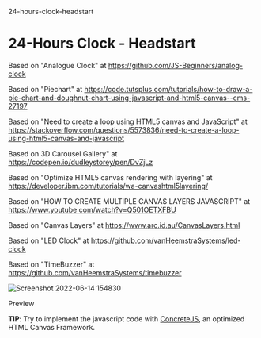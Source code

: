 24-hours-clock-headstart
# 24-Hours Clock - Headstart

Based on "Analogue Clock" at https://github.com/JS-Beginners/analog-clock

Based on "Piechart" at https://code.tutsplus.com/tutorials/how-to-draw-a-pie-chart-and-doughnut-chart-using-javascript-and-html5-canvas--cms-27197

Based on "Need to create a loop using HTML5 canvas and JavaScript" at https://stackoverflow.com/questions/5573836/need-to-create-a-loop-using-html5-canvas-and-javascript

Based on 3D Carousel Gallery" at https://codepen.io/dudleystorey/pen/DvZjLz

Based on "Optimize HTML5 canvas rendering with layering" at https://developer.ibm.com/tutorials/wa-canvashtml5layering/

Based on "HOW TO CREATE MULTIPLE CANVAS LAYERS JAVASCRIPT" at https://www.youtube.com/watch?v=Q501OETXFBU

Based on "Canvas Layers" at https://www.arc.id.au/CanvasLayers.html

Based on "LED Clock" at https://github.com/vanHeemstraSystems/led-clock

Based on "TimeBuzzer" at https://github.com/vanHeemstraSystems/timebuzzer

![Screenshot 2022-06-14 154830](https://user-images.githubusercontent.com/1499433/173593460-62d2b075-8381-43a3-ad63-af28e8785f5d.png)

Preview

**TIP**: Try to implement the javascript code with [ConcreteJS](http://www.concretejs.com/), an optimized HTML Canvas Framework.
